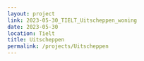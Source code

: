 ```yaml
---
layout: project
link: 2023-05-30_TIELT_Uitscheppen_woning
date: 2023-05-30
location: Tielt
title: Uitscheppen
permalink: /projects/Uitscheppen
---
```

